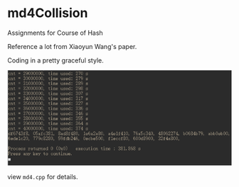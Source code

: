 ﻿# md4Collision

Assignments for Course of Hash

Reference a lot from Xiaoyun Wang's paper.

Coding in a pretty graceful style.

![](res.png)

view `md4.cpp` for details.

